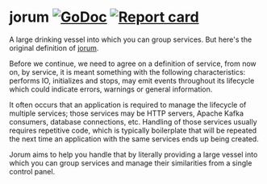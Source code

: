 # jorum [![GoDoc](https://godoc.org/github.com/zignd/jorum?status.svg)](https://godoc.org/github.com/zignd/jorum) [![Report card](https://goreportcard.com/badge/github.com/zignd/jorum)](https://goreportcard.com/report/github.com/zignd/jorum)     

A large drinking vessel into which you can group services. But here's the original definition of [jorum](https://en.wiktionary.org/wiki/jorum).

Before we continue, we need to agree on a definition of service, from now on, by service, it is meant something with the following characteristics: performs IO, initializes and stops, may emit events throughout its lifecycle which could indicate errors, warnings or general information.

It often occurs that an application is required to manage the lifecycle of multiple services; those services may be HTTP servers, Apache Kafka consumers, database connections, etc. Handling of those services usually requires repetitive code, which is typically boilerplate that will be repeated the next time an application with the same services ends up being created.

Jorum aims to help you handle that by literally providing a large vessel into which you can group services and manage their similarities from a single control panel.
